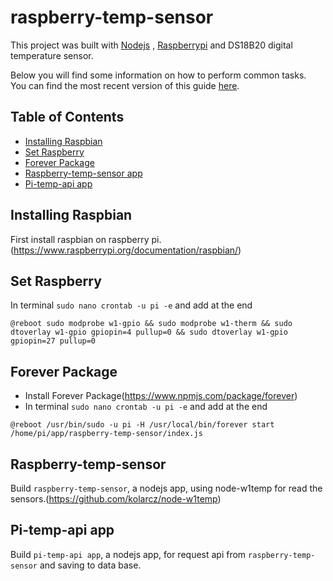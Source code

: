 # raspberry-temp-sensor

This project was built with [Nodejs](https://nodejs.org) , [Raspberrypi](https://www.raspberrypi.org/) and DS18B20 digital temperature sensor.

Below you will find some information on how to perform common tasks.<br>
You can find the most recent version of this guide [here](https://github.com/grigoremihaela/raspberry-temp-sensor/blob/master/README.md).

## Table of Contents

- [Installing Raspbian](#installing-raspbian)
- [Set Raspberry](#set-raspberry)
- [Forever Package](#package-forever)
- [Raspberry-temp-sensor app](#raspberry-temp-sensor-app)
- [Pi-temp-api app](#pi-temp-api-app)


## Installing Raspbian

First install raspbian on raspberry pi.(https://www.raspberrypi.org/documentation/raspbian/)


## Set Raspberry 

In terminal `sudo nano crontab -u pi -e` and add at the end

```
@reboot sudo modprobe w1-gpio && sudo modprobe w1-therm && sudo dtoverlay w1-gpio gpiopin=4 pullup=0 && sudo dtoverlay w1-gpio gpiopin=27 pullup=0

```

## Forever Package

* Install Forever Package(https://www.npmjs.com/package/forever) 
* In terminal `sudo nano crontab -u pi -e` and add at the end

```
@reboot /usr/bin/sudo -u pi -H /usr/local/bin/forever start /home/pi/app/raspberry-temp-sensor/index.js

```

## Raspberry-temp-sensor 

Build `raspberry-temp-sensor`, a nodejs app, using node-w1temp for read the sensors.(https://github.com/kolarcz/node-w1temp)


## Pi-temp-api app 

Build `pi-temp-api app`, a nodejs app, for request api from `raspberry-temp-sensor` and saving to data base.




